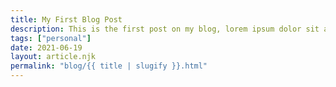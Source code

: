 ```yaml
---
title: My First Blog Post
description: This is the first post on my blog, lorem ipsum dolor sit amet consectetur adipisicing elit.
tags: ["personal"]
date: 2021-06-19
layout: article.njk
permalink: "blog/{{ title | slugify }}.html"
---
```


